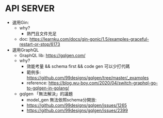 # API SERVER

- 選用Gin:
  - why?
    - 熱門且文件充足
  - doc: https://learnku.com/docs/gin-gonic/1.5/examples-graceful-restart-or-stop/6173
- 選用GraphQL
  - GraphQL lib: https://gqlgen.com/
  - why?
    - 效能考量 && schema first && code gen 可以少打代碼 
    - 範例多: https://github.com/99designs/gqlgen/tree/master/_examples
    - reference: https://blog.wu-boy.com/2020/04/switch-graphql-go-to-gqlgen-in-golang/
  - gqlgen 「無法解決」的議題
    - model_gen 無法依照schema分開放: 
    - https://github.com/99designs/gqlgen/issues/1265
    - https://github.com/99designs/gqlgen/issues/2399